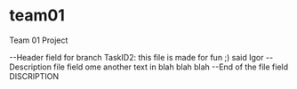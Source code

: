 # team01
Team 01 Project

--Header field
for branch TaskID2: this file is made for fun ;) said Igor
--Description file field
ome another text in blah blah blah
--End of the file field
DISCRIPTION
